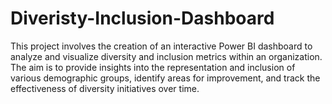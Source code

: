 # Diveristy-Inclusion-Dashboard
This project involves the creation of an interactive Power BI dashboard to analyze and visualize diversity and inclusion metrics within an organization. The aim is to provide insights into the representation and inclusion of various demographic groups, identify areas for improvement, and track the effectiveness of diversity initiatives over time.
